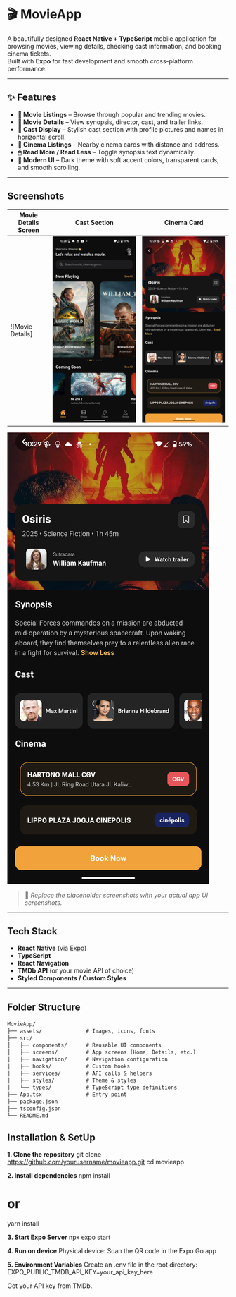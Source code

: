 # 🎬 MovieApp

A beautifully designed **React Native + TypeScript** mobile application for browsing movies, viewing details, checking cast information, and booking cinema tickets.  
Built with **Expo** for fast development and smooth cross-platform performance.

---

## ✨ Features

- **🎥 Movie Listings** – Browse through popular and trending movies.
- **📄 Movie Details** – View synopsis, director, cast, and trailer links.
- **👥 Cast Display** – Stylish cast section with profile pictures and names in horizontal scroll.
- **📍 Cinema Listings** – Nearby cinema cards with distance and address.
- **🖱 Read More / Read Less** – Toggle synopsis text dynamically.
- **🎨 Modern UI** – Dark theme with soft accent colors, transparent cards, and smooth scrolling.

---

## Screenshots

| Movie Details Screen | Cast Section | Cinema Card |
|----------------------|--------------|-------------|
| ![Movie Details]| ![Home Screen](./assets/HomeScreen.png) | ![Movie Detail](./assets/MovieDetail.png) |
![Movie Detail](./assets/MovieDetail2.png) 
> 📌 *Replace the placeholder screenshots with your actual app UI screenshots.*

---

## Tech Stack

- **React Native** (via [Expo](https://expo.dev/))
- **TypeScript**
- **React Navigation**
- **TMDb API** (or your movie API of choice)
- **Styled Components / Custom Styles**

---

## Folder Structure

```plaintext
MovieApp/
├── assets/              # Images, icons, fonts
├── src/
│   ├── components/      # Reusable UI components
│   ├── screens/         # App screens (Home, Details, etc.)
│   ├── navigation/      # Navigation configuration
│   ├── hooks/           # Custom hooks
│   ├── services/        # API calls & helpers
│   ├── styles/          # Theme & styles
│   └── types/           # TypeScript type definitions
├── App.tsx              # Entry point
├── package.json
├── tsconfig.json
└── README.md
```
## Installation & SetUp

**1. Clone the repository**
git clone https://github.com/yourusername/movieapp.git
cd movieapp

**2. Install dependencies**
npm install
# or
yarn install

**3. Start Expo Server**
npx expo start

**4. Run on device**
Physical device: Scan the QR code in the Expo Go app

**5. Environment Variables**
Create an .env file in the root directory:
EXPO_PUBLIC_TMDB_API_KEY=your_api_key_here

Get your API key from TMDb.

